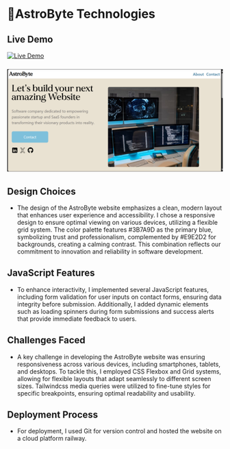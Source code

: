 # 🚀AstroByte Technologies

## Live Demo

[![Live Demo](https://img.shields.io/badge/Live-Demo-brightgreen)](https://safaricom-hook-final-project-and-production.up.railway.app/)

### [![Home Screenshot](./assets/images/screenshots/landingpage.png)](https://safaricom-hook-final-project-and-production.up.railway.app/)

## Design Choices

- The design of the AstroByte website emphasizes a clean, modern layout that enhances user experience and accessibility. I chose a responsive design to ensure optimal viewing on various devices, utilizing a flexible grid system. The color palette features #3B7A9D as the primary blue, symbolizing trust and professionalism, complemented by #E9E2D2 for backgrounds, creating a calming contrast. This combination reflects our commitment to innovation and reliability in software development.

## JavaScript Features

- To enhance interactivity, I implemented several JavaScript features, including form validation for user inputs on contact forms, ensuring data integrity before submission. Additionally, I added dynamic elements such as loading spinners during form submissions and success alerts that provide immediate feedback to users.

## Challenges Faced

- A key challenge in developing the AstroByte website was ensuring responsiveness across various devices, including smartphones, tablets, and desktops. To tackle this, I employed CSS Flexbox and Grid systems, allowing for flexible layouts that adapt seamlessly to different screen sizes. Tailwindcss media queries were utilized to fine-tune styles for specific breakpoints, ensuring optimal readability and usability.

## Deployment Process

- For deployment, I used Git for version control and hosted the website on a cloud platform railway.

